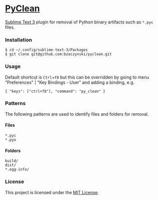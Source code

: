 # [PyClean](https://github.com/bzaczynski/pyclean)

[Sublime Text 3](http://www.sublimetext.com) plugin for removal of Python binary artifacts such as `*.pyc` files.

### Installation

```
$ cd ~/.config/sublime-text-3/Packages
$ git clone git@github.com:bzaczynski/pyclean.git
```

### Usage

Default shortcut is `Ctrl`+`F8` but this can be overridden by going to menu "Preferences" | "Key Bindings - User" and adding a binding, e.g.

```
{ "keys": ["ctrl+f8"], "command": "py_clean" }
```

### Patterns

The following patterns are used to identify files and folders for removal.

#### Files

```
*.pyc
*.pyo
```

#### Folders

```
build/
dist/
*.egg-info/
```

### License

This project is licensed under the [MIT License](https://raw.githubusercontent.com/bzaczynski/pyclean/master/LICENSE).
